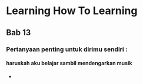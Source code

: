 # Learning How To Learning

## Bab 13
### Pertanyaan penting untuk dirimu sendiri : 
#### haruskah aku belajar sambil mendengarkan musik
-

<!--stackedit_data:
eyJoaXN0b3J5IjpbMTk2MjcxNzYyNV19
-->